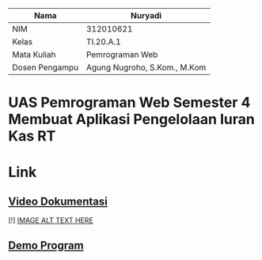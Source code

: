 | Nama  | Nuryadi|
|-------|-------------------------|
|NIM    | 312010621               |
|Kelas  | TI.20.A.1               |
|Mata Kuliah    | Pemrograman Web |
|Dosen Pengampu | Agung Nugroho, S.Kom., M.Kom |

# UAS Pemrograman Web Semester 4 Membuat Aplikasi Pengelolaan Iuran Kas RT

# Link
## [Video Dokumentasi](https://youtu.be/m0GUGPEkdbA)

[!] [IMAGE ALT TEXT HERE](/img/foto1.png) 

## [Demo Program](http://kas-rt.rf.gd/)